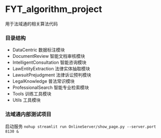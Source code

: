 # FYT_algorithm_project
用于法域通的相关算法代码

### 目录结构
- DataCentric 数据标注模块
- DocumentReview 智能文档审核模块
- IntelligentConsultation 智能咨询模块
- LawEntityExtraction 法律实体抽取模块
- LawsuitPrejudgment 法律诉讼预判模块
- LegalKnowledge 普法常识模块
- ProfessionalSearch 智能专业检索模块
- Tools 训练工具模块
- Utils 工具模块

### 法域通内部测试项目
启动服务
```nohup streamlit run OnlineServer/show_page.py --server.port 8130 &```
